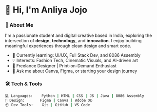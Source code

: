 # 👋 Hi, I'm Anliya Jojo


### 🎯 About Me
I'm a passionate student and digital creative based in India, exploring the intersection of **design**, **technology**, and **innovation**. I enjoy building meaningful experiences through clean design and smart code.

- 🌱 Currently learning: UI/UX, Full Stack Dev, and 8086 Assembly
- 💡 Interests: Fashion Tech, Cinematic Visuals, and AI-driven art
- 💼 Freelance Designer | Print-on-Demand Enthusiast
- 💬 Ask me about Canva, Figma, or starting your design journey

### 🛠️ Tech & Tools

```bash
💻 Languages:    Python | HTML | CSS | JS | Java | 8086 Assembly
🎨 Design:       Figma | Canva | Adobe XD
📦 Dev Tools:    Git | GitHub | VS Code 
